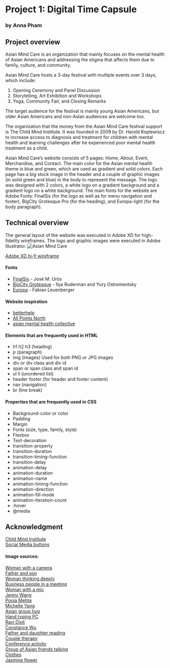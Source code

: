 # Project 1: Digital Time Capsule
### by Anna Pham
## Project overview
Asian Mind Care is an organization that mainly focuses on the mental health of Asian Americans and addressing the stigma that affects them due to family, culture, and community. 

Asian Mind Care hosts a 3-day festival with multiple events over 3 days, which include: 
<ol>
<li>Opening Ceremony and Panel Discussion</li>
<li>Storytelling, Art Exhibition and Workshops</li> 
<li>Yoga, Community Fair, and Closing Remarks</li>
</ol>

The target audience for the festival is mainly young Asian Americans, but older Asian Americans and non-Asian audiences are welcome too. 

The organization that the money from the Asian Mind Care festival support is The Child Mind Institute. It was founded in 2009 by Dr. Harold Koplewiscz to increase access to diagnosis and treatment for children with mental health and learning challenges after he experienced poor mental health treatment as a child. 

Asian Mind Care’s website consists of 5 pages: Home, About, Event, Merchandise, and Contact. The main color for the Asian mental health theme is blue and green, which are used as gradient and solid colors. Each page has a big stock image in the header and a couple of graphic images (in solid green and blue) in the body to represent the message. The logo was designed with 2 colors, a white logo on a gradient background and a gradient logo on a white background. The main fonts for the website are Adobe Fonts: FinalSix (for the logo as well as for menu navigation and footer), BigCity Grotesque Pro (for the heading), and Europa-light (for the body paragraph). 

## Technical overview
The general layout of the website was executed in Adobe XD for high-fidelity wireframes. The logo and graphic images were executed in Adobe Illustrator. 
<img src="img/hi-fi wireframe.png" alt="Asian Mind Care">

<a href ="https://xd.adobe.com/view/19f488c3-3878-4ef8-a4b6-ecc5f5318c68-4ca7/">Adobe XD hi-fi wireframe</a>

#### Fonts
<ul>
<li><a href="https://fonts.adobe.com/fonts/finalsix">FinalSix</a> - José M. Urós</li>
<li><a href="https://fonts.adobe.com/fonts/big-city-grotesque#fonts-section">BigCity Grotesque</a> - Ilya Ruderman and Yury Ostromentsky</li> 
<li><a href="https://fonts.adobe.com/fonts/europa">Europa</a> -  Fabian Leuenberger</li>  
</ul>

#### Website inspiration
<ul>
<li><a href="https://www.betterhelp.com/">betterhelp</a></li>
<li><a href="https://apn.com/">All Points North</a></li>
<li><a href="https://www.asianmhc.org/#">asian mental health collective</a></li>
</ul>

#### Elements that are frequently used in HTML
<ul>
<li>h1 h2 h3 (heading)</li>
<li>p (paragraph)</li>
<li>img (images) Used for both PNG or JPG images</li>
<li>div or div class and div id</li>
<li>span or span class and span id</li>
<li>ul li (unordered list)</li>
<li>header footer (for header and footer content)</li>
<li>nav (navigation)</li>
<li>br (line break)</li>
</ul>

#### Properties that are frequently used in CSS
<ul>
<li>Background-color or color</li>
<li>Padding</li>
<li>Margin</li>
<li>Fonts (size, type, family, style)</li>
<li>Flexbox</li>
<li>Text-decoration</li>
<li>transition-property</li>
<li>transition-duration</li>
<li>transition-timing-function</li>
<li>transition-delay</li>
<li>animation-delay</li>
<li>animation-duration</li>
<li>animation-name</li>
<li>animation-timing-function</li>
<li>animation-direction</li>
<li>animation-fill-mode</li>
<li>animation-iteration-count</li>
<li>:hover</li>
<li>@media</li>
</ul>

## Acknowledgment
<a href ="https://childmind.org/">Child Mind Institute</a>
<br>
<a href="https://www.w3schools.com/howto/howto_css_social_media_buttons.asp">Social Media buttons</a> 

#### Image sources:
<a href="https://www.freepik.com/premium-photo/asian-woman-hold-camera-art-gallery-collection-front-framed-paintings-pictures_30922615.htm">Woman with a camera</a>
<br>
<a href="https://stock.adobe.com/de/images/a-kind-father-looking-at-young-man-with-disability-with-love-in-the-living-room-at-home-relaxing-time-with-family-in-the-house-concept-of-encouragement-and-positive-thinking/467765591?as_campaign=ftmigration2&as_channel=dpcft&as_campclass=brand&as_source=ft_web&as_camptype=acquisition&as_audience=users&as_content=closure_asset-detail-page">Father and son</a>
<br>
<a href="https://www.istockphoto.com/photo/woman-thinking-deeply-by-the-window-gm955079812-260774120">Woman thinking deeply</a>
<br>
<a href="https://www.istockphoto.com/photo/business-people-talking-in-meeting-gm457983783-457983783?phrase=asian+business+meeting&searchscope=image%2Cfilm">Business people in a meeting</a>
<br>
<a href="https://www.forbes.com/sites/forbesbusinesscouncil/2023/05/02/why-entrepreneurs-should-choose-imperfect-action-over-inaction/?sh=638d90783e3a">Woman with a mic</a>
<br>
<a href="https://www.jennywangphd.com/about">Jenny Wang</a>
<br>
<a href="https://www.poojasmehta.com/">Pooja Mehta</a>
<br>
<a href="https://www.verywellmind.com/michelle-yang-5445485">Michelle Yang</a>
<br>
<a href="https://www.istockphoto.com/photo/big-friend-hug-gm484480936-71772735">Asian group hug</a>
<br>
<a href="https://www.istockphoto.com/photo/website-technical-content-writer-social-blogging-gm1144547939-307750521">Hand typing PC</a>
<br>
<a href="https://linktr.ee/ravi.yoga">Ravi Dixit</a>
<br>
<a href="https://constance-wu.com/gallery/displayimage.php?album=322&pid=24388#top_display_media">Constance Wu</a>
<br>
<a href="https://www.freepik.com/premium-photo/girl-father-reading-with-book-learning-home-with-happy-education-development-kids-story-dad-young-child-with-books-happiness-family-house-with-bonding-love-together_48737349.htm">Father and daughter reading</a>
<br>
<a href="https://www.istockphoto.com/photo/mature-asian-couple-consulting-couple-relationship-counselling-to-solve-problems-gm1552971025-526534905?phrase=doctor+treating+couple+suffering+with+depression+in+office&searchscope=image%2Cfilm">Couple therapy</a>
<br>
<a href="https://collabwork.medium.com/conference-success-a-comprehensive-guide-for-attendees-presenters-and-buyers-94df43477262">Conference activity</a>
<br>
<a href="https://www.istockphoto.com/photo/joyful-students-on-campus-gm1303106851-394657510?phrase=vietnamese+friends&searchscope=image%2Cfilm">Group of Asian friends talking</a>
<br>
<a href="https://www.istockphoto.com/photo/clothes-shop-costume-dress-fashion-store-style-concept-gm955641488-260915968">Clothes</a>
<br>
<a href="https://pixabay.com/photos/jasmin-jasmine-flower-flower-3617660/">Jasmine flower</a>